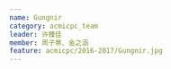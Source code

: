 ```yaml
---
name: Gungnir
category: acmicpc_team
leader: 许臻佳
member: 周子寒、金之涵
feature: acmicpc/2016-2017/Gungnir.jpg
---
```

